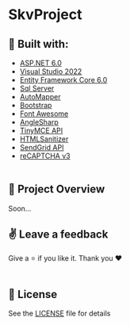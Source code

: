 # SkvProject
## :hammer: Built with:
* [ASP.NET 6.0](https://github.com/dotnet/aspnetcore)
* [Visual Studio 2022](https://github.com/github/VisualStudio)
* [Entity Framework Core 6.0](https://github.com/dotnet/efcore)
* [Sql Server](https://www.microsoft.com/en-us/sql-server/sql-server-downloads)
* [AutoMapper](https://github.com/AutoMapper/AutoMapper)
* [Bootstrap](https://github.com/twbs/bootstrap)
* [Font Awesome](https://fontawesome.com/)
* [AngleSharp](https://anglesharp.github.io/)
* [TinyMCE API](https://www.tiny.cloud/)
* [HTMLSanitizer](https://github.com/mganss/HtmlSanitizer)
* [SendGrid API](https://sendgrid.com/)
* [reCAPTCHA v3](https://developers.google.com/recaptcha/docs/v3)
<br/><br/>

## 📝 Project Overview
Soon...

## :v: Leave a feedback
Give a :star: if you like it.
Thank you ❤️
<br/><br/>

## 📖 License
See the [LICENSE](https://github.com/flo1man/SkvProject/blob/main/LICENSE) file for details
